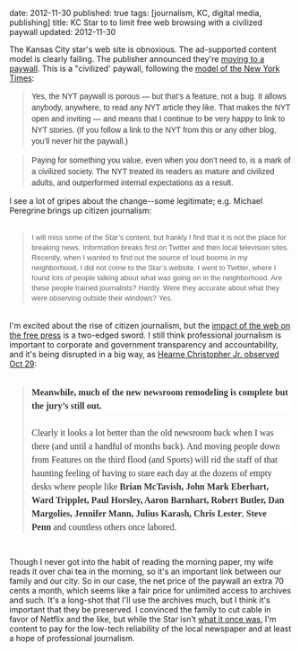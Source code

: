 date: 2012-11-30
published: true
tags: [journalism, KC, digital media, publishing]
title: KC Star to to limit free web browsing with a civilized paywall
updated: 2012-11-30


The Kansas City star's web site is obnoxious. The ad-supported content model is clearly failing. The publisher announced they're <a href="http://voices.kansascity.com/entries/coming-december-new-star-subscription/">moving to a paywall</a>. This is a "civilized' paywall, following the <a href="http://www.wired.com/business/2011/08/new-york-times-paywall/">model of the New York Times</a>:<br />
<blockquote class="tr_bq">
<span style="background-color: white; color: #333333; font-family: Arial, Verdana, sans-serif; font-size: 14px; line-height: 20px;">Yes, the NYT paywall is porous — but that’s a feature, not a bug. It allows anybody, anywhere, to read any NYT article they like. That makes the NYT open and inviting — and means that I continue to be very happy to link to NYT stories. (If you follow a link to the NYT from this or any other blog, you’ll never hit the paywall.)</span></blockquote>
<blockquote>
<span style="background-color: white; color: #333333; font-family: Arial, Verdana, sans-serif; font-size: 14px; line-height: 20px;">Paying for something you value, even when you don’t need to, is a mark of a civilized society. The NYT treated its readers as mature and civilized adults, and outperformed internal expectations as a result.</span>&nbsp;</blockquote>
I see a lot of gripes&nbsp;about the change--some legitimate; e.g. Michael Peregrine brings up citizen journalism:<br />
<br />
<blockquote class="tr_bq">
<span style="background-color: white; font-family: 'Lucida Grande', Verdana, Tahoma, sans-serif; font-size: 13px; line-height: 18px;">I will miss some of the Star’s content, but frankly I find that it is not the place for breaking news. Information breaks first on Twitter and then local television sites. Recently, when I wanted to find out the source of loud booms in my neighborhood, I did not come to the Star’s website. I went to Twitter, where I found lots of people talking about what was going on in the neighborhood. Are these people trained journalists? Hardly. Were they accurate about what they were observing outside their windows?&nbsp;Yes.</span></blockquote>
<br />
I'm excited about the rise of citizen journalism, but the&nbsp;<a href="http://www.w3.org/2009/Talks/02wdn/slides#(37)">impact of the web on the free press</a>&nbsp;is a two-edged sword. I still think professional journalism is important to corporate and government transparency and accountability, and it's being disrupted in a big way, as&nbsp;<a href="http://www.kcconfidential.com/2012/10/29/star-search-star-tries-to-pull-wool-over-subscibers-eyes-via-new-paywall-policy/">Hearne Christopher Jr. observed Oct 29</a>:<br />
<br />
<blockquote class="tr_bq">
<div style="background-color: white; border: 0px; color: #333333; font-family: Georgia, 'Bitstream Charter', serif; font-size: 16px; line-height: 24px; margin-bottom: 24px; padding: 0px; vertical-align: baseline;">
<strong style="background-color: transparent; border: 0px; margin: 0px; padding: 0px; vertical-align: baseline;">Meanwhile, much of the new newsroom remodeling is complete but the jury’s still out.</strong></div>
<div style="background-color: white; border: 0px; color: #333333; font-family: Georgia, 'Bitstream Charter', serif; font-size: 16px; line-height: 24px; margin-bottom: 24px; padding: 0px; vertical-align: baseline;">
Clearly it looks a lot better than the old newsroom back when I was there (and until a handful of months back). And moving people down from Features on the third flood (and Sports) will rid the staff of that haunting feeling of having to stare each day at the dozens of empty desks where people like&nbsp;<strong style="background-color: transparent; border: 0px; margin: 0px; padding: 0px; vertical-align: baseline;">Brian McTavish, John Mark Eberhart, Ward Tripplet, Paul Horsley, Aaron Barnhart, Robert Butler, Dan Margolies, Jennifer Mann, Julius Karash, Chris Lester</strong>,&nbsp;<strong style="background-color: transparent; border: 0px; margin: 0px; padding: 0px; vertical-align: baseline;">Steve Penn</strong>&nbsp;and countless others once labored.</div>
</blockquote>
<br />
Though I never got into the habit of reading the morning paper, my wife reads it over chai tea in the morning, so it's an important link between our family and our city. So in our case, the net price of the paywall&nbsp;an extra 70 cents a month, which seems like a fair price for&nbsp;unlimited access to archives and such. It's a long-shot that I'll use the archives much, but I think it's important that they be preserved. I convinced the family to cut cable in favor of Netflix and the like, but while the Star isn't&nbsp;<a href="http://en.wikipedia.org/wiki/The_Kansas_City_Star">what it once was</a>,&nbsp;I'm content to pay for the low-tech reliability of the local newspaper and at least a hope of professional journalism.<br />
<br />
<br />
<br />
<br />
<br />